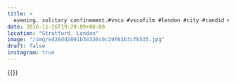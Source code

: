 ```yaml
---
title: >
  evening. solitary confinement.#vsco #vscofilm #london #city #candid #commute
date: 2016-11-26T19:29:09+00:00
location: "Stratford, London"
image: "/img/ed28dd2091b34320c0c29f61b3cfb535.jpg"
draft: false
instagram: true
---
```


{{<photo src="/img/ed28dd2091b34320c0c29f61b3cfb535.jpg">}}
